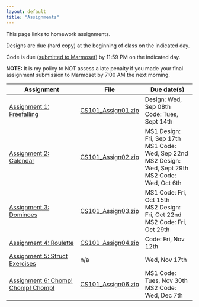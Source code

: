 ```yaml
---
layout: default
title: "Assignments"
---
```


This page links to homework assignments.

Designs are due (hard copy) at the beginning of class on the indicated day.

Code is due (<a href="../submitting.html">submitted to Marmoset</a>) by 11:59 PM on the indicated day.

**NOTE:** It is my policy to NOT assess a late penalty if you made your final assignment submission to Marmoset by 7:00 AM the next morning.

Assignment | File | Due date(s)
---------- | ---- | -----------
[Assignment 1: Freefalling](assign01.html) | [CS101\_Assign01.zip](CS101_Assign01.zip) | Design: Wed, Sep 08th<br>Code: Tues, Sept 14th
[Assignment 2: Calendar](assign02.html) | [CS101\_Assign02.zip](CS101_Assign02.zip) | MS1 Design: Fri, Sep 17th<br>MS1 Code: Wed, Sep 22nd<br>MS2 Design: Wed, Sept 29th<br>MS2 Code: Wed, Oct 6th
[Assignment 3: Dominoes](assign03.html) | [CS101\_Assign03.zip](CS101_Assign03.zip) | MS1 Code: Fri, Oct 15th<br>MS2 Design: Fri, Oct 22nd<br>MS2 Code: Fri, Oct 29th
[Assignment 4: Roulette](assign04.html) | [CS101\_Assign04.zip](CS101_Assign04.zip) | Code: Fri, Nov 12th
[Assignment 5: Struct Exercises](assign05.html) | n/a | Wed, Nov 17th
[Assignment 6: Chomp! Chomp! Chomp!](assign06.html) | [CS101\_Assign06.zip](CS101_Assign06.zip) | MS1 Code: Tues, Nov 30th<br>MS2 Code: Wed, Dec 7th

<!-- vim:set wrap: ­-->
<!-- vim:set linebreak: -->
<!-- vim:set nolist: -->
